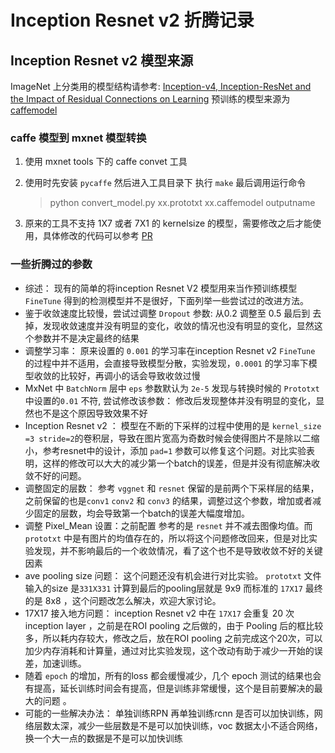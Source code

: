 # Inception Resnet v2 折腾记录
## Inception Resnet v2 模型来源
ImageNet 上分类用的模型结构请参考:
[Inception-v4, Inception-ResNet and the Impact of Residual Connections on Learning](https://arxiv.org/pdf/1602.07261.pdf)
预训练的模型来源为
[caffemodel](https://pan.baidu.com/s/1jHPJCX4#list/path=%2F)
### caffe 模型到 mxnet 模型转换
1. 使用 mxnet tools 下的 caffe convet 工具
2. 使用时先安装 `pycaffe` 然后进入工具目录下 执行 `make` 最后调用运行命令

	> python convert_model.py xx.prototxt xx.caffemodel outputname

3. 原来的工具不支持 1X7 或者 7X1 的 kernelsize 的模型，需要修改之后才能使用，具体修改的代码可以参考 [PR](https://github.com/dmlc/mxnet/pull/6139) 

### 一些折腾过的参数
* 综述： 现有的简单的将inception Resnet V2 模型用来当作预训练模型 `FineTune` 得到的检测模型并不是很好，下面列举一些尝试过的改进方法。
* 鉴于收敛速度比较慢，尝试过调整 `Dropout` 参数: 从0.2 调整至 0.5 最后到 去掉，发现收敛速度并没有明显的变化，收敛的情况也没有明显的变化，显然这个参数并不是决定最终的结果
* 调整学习率： 原来设置的 `0.001` 的学习率在inception Resnet v2 `FineTune` 的过程中并不适用，会直接导致模型分散，实验发现，`0.0001` 的学习率下模型收敛的比较好，再调小的话会导致收敛过慢
* MxNet 中 `BatchNorm` 层中 `eps` 参数默认为 `2e-5` 发现与转换时候的 `Prototxt` 中设置的`0.01` 不符,	尝试修改该参数： 修改后发现整体并没有明显的变化，显然也不是这个原因导致效果不好
* Inception Resnet v2 ： 模型在不断的下采样的过程中使用的是 `kernel_size =3 stride=2`的卷积层，导致在图片宽高为奇数时候会使得图片不是除以二缩小，参考resnet中的设计，添加 `pad=1` 参数可以修复这个问题。对比实验表明，这样的修改可以大大的减少第一个batch的误差，但是并没有彻底解决收敛不好的问题。 
* 调整固定的层数： 参考 `vggnet` 和 `resnet` 保留的是前两个下采样层的结果，之前保留的也是`conv1` `conv2` 和 `conv3` 的结果，调整过这个参数，增加或者减少固定的层数，均会导致第一个batch的误差大幅度增加。
* 调整 Pixel_Mean 设置：之前配置 参考的是 `resnet` 并不减去图像均值。而 `prototxt` 中是有图片的均值存在的，所以将这个问题修改回来，但是对比实验发现，并不影响最后的一个收敛情况，看了这个也不是导致收敛不好的关键因素
* ave pooling size 问题： 这个问题还没有机会进行对比实验。 `prototxt` 文件 输入的size 是`331X331` 计算到最后的pooling层就是 9x9 而标准的 `17X17` 最终的是 8x8 ，这个问题改怎么解决，欢迎大家讨论。
*  17X17 接入地方问题： inception Resnet v2 中在 `17X17` 会重复 20 次 inception layer ，之前是在ROI pooling 之后做的，由于 Pooling 后的框比较多，所以耗内存较大，修改之后，放在ROI pooling 之前完成这个20次，可以加少内存消耗和计算量，通过对比实验发现，这个改动有助于减少一开始的误差，加速训练。
*  随着 `epoch` 的增加，所有的loss 都会缓慢减少，几个 epoch 测试的结果也会有提高，延长训练时间会有提高，但是训练非常缓慢，这个是目前要解决的最大的问题 。
*  可能的一些解决办法： 单独训练RPN 再单独训练rcnn 是否可以加快训练，网络层数太深，减少一些层数是不是可以加快训练，voc 数据太小不适合网络，换一个大一点的数据是不是可以加快训练



